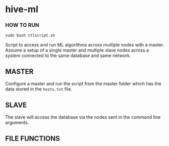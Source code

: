 # hive-ml

### HOW TO RUN
```
sudo bash ctlscript.sh
```

Script to access and run ML algorithms across multiple nodes with a master. Assume a setup of a single master and multiple slave nodes across a system connected to the same database and same network.

## MASTER
Configure a master and run the script from the master folder which has the data stored in the ```hosts.txt``` file.

## SLAVE
The slave will access the database via the nodes sent in the command line arguments.

## FILE FUNCTIONS

